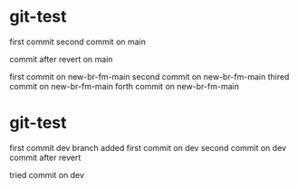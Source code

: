 # git-test

first commit
second commit on main

commit after revert on main

first commit on new-br-fm-main
second commit on new-br-fm-main
thired commit on new-br-fm-main
forth commit on new-br-fm-main


# git-test

first commit
dev branch added
first commit on dev 
second  commit on dev 
commit after revert



tried commit on dev